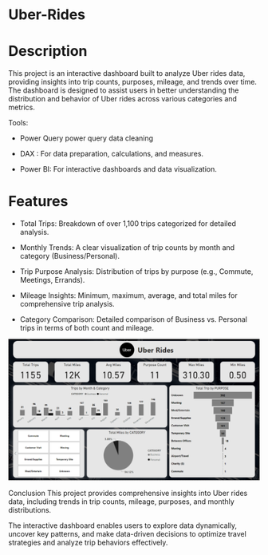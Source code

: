# Uber-Rides


# Description
This project is an interactive dashboard built to analyze Uber rides data, providing insights into trip counts, purposes, mileage, and trends over time. The dashboard is designed to assist users in better understanding the distribution and behavior of Uber rides across various categories and metrics.

Tools:
- Power Query power query data cleaning
  
- DAX : For data preparation, calculations, and measures.
  
- Power BI: For interactive dashboards and data visualization.

# Features

- Total Trips: Breakdown of over 1,100 trips categorized for detailed analysis.

- Monthly Trends: A clear visualization of trip counts by month and category (Business/Personal).

- Trip Purpose Analysis: Distribution of trips by purpose (e.g., Commute, Meetings, Errands).

- Mileage Insights: Minimum, maximum, average, and total miles for comprehensive trip analysis.

- Category Comparison: Detailed comparison of Business vs. Personal trips in terms of both count and mileage.

![Dashboard.png](Dashboard.png)


Conclusion
This project provides comprehensive insights into Uber rides data, including trends in trip counts, mileage, purposes, and monthly distributions.

The interactive dashboard enables users to explore data dynamically, uncover key patterns, and make data-driven decisions to optimize travel strategies and analyze trip behaviors effectively.



